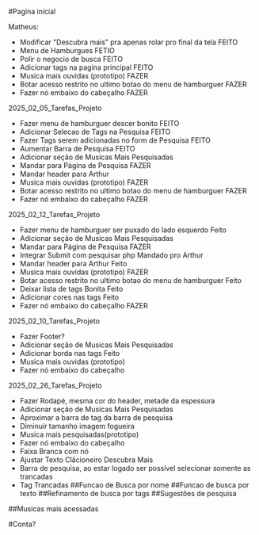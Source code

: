 #Pagina inicial

Matheus:
- Modificar "Descubra mais" pra apenas rolar pro final da tela FEITO
- Menu de Hamburgues FETIO
- Polir o negocio de busca FEITO
- Adicionar tags na pagina principal FEITO
- Musica mais ouvidas (prototipo) FAZER
- Botar acesso restrito no ultimo botao do menu de hamburguer FAZER
- Fazer nó embaixo do cabeçalho FAZER

2025_02_05_Tarefas_Projeto
- Fazer menu de hamburguer descer bonito FEITO
- Adicionar Selecao de Tags na Pesquisa FEITO
- Fazer Tags serem adicionadas no form de Pesquisa FEITO
- Aumentar Barra de Pesquisa FEITO
- Adicionar seção de Musicas Mais Pesquisadas
- Mandar para Página de Pesquisa FAZER
- Mandar header para Arthur
- Musica mais ouvidas (prototipo) FAZER
- Botar acesso restrito no ultimo botao do menu de hamburguer FAZER
- Fazer nó embaixo do cabeçalho FAZER

2025_02_12_Tarefas_Projeto
- Fazer menu de hamburguer ser puxado do lado esquerdo Feito
- Adicionar seção de Musicas Mais Pesquisadas
- Mandar para Página de Pesquisa FAZER
- Integrar Submit com pesquisar php Mandado pro Arthur
- Mandar header para Arthur Feito
- Musica mais ouvidas (prototipo) FAZER
- Botar acesso restrito no ultimo botao do menu de hamburguer Feito
- Deixar lista de tags Bonita Feito
- Adicionar cores nas tags Feito
- Fazer nó embaixo do cabeçalho FAZER

2025_02_10_Tarefas_Projeto
- Fazer Footer?
- Adicionar seção de Musicas Mais Pesquisadas
- Adicionar borda nas tags Feito
- Musica mais ouvidas (prototipo)
- Fazer nó embaixo do cabeçalho 

2025_02_26_Tarefas_Projeto
- Fazer Rodapé, mesma cor do header, metade da espessura
- Adicionar seção de Musicas Mais Pesquisadas
- Aproximar a barra de tag da barra de pesquisa
- Diminuir tamanho imagem fogueira
- Musica mais pesquisadas(prototipo)
- Fazer nó embaixo do cabeçalho 
- Faixa Branca com nó
- Ajustar Texto Clãcioneiro Descubra Mais
- Barra de pesquisa, ao estar logado ser possível selecionar somente as trancadas
- Tag Trancadas
##Funcao de Busca por nome
##Funcao de busca por texto
##Refinamento de busca por tags
##Sugestões de pesquisa

##Musicas mais acessadas

#Conta?

